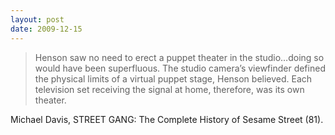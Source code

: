 ```yaml
---
layout: post
date: 2009-12-15
--- 
```


>Henson saw no need to erect a puppet theater in the studio…doing so would have been superfluous. The studio camera’s viewfinder defined the physical limits of a virtual puppet stage, Henson believed. Each television set receiving the signal at home, therefore, was its own theater.

Michael Davis, STREET GANG: The Complete History of Sesame Street (81).

